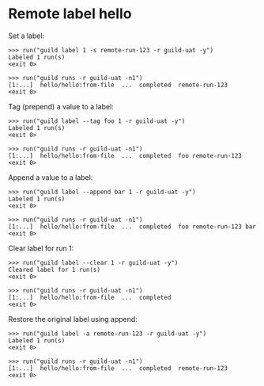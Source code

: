# Remote label hello

Set a label:

    >>> run("guild label 1 -s remote-run-123 -r guild-uat -y")
    Labeled 1 run(s)
    <exit 0>

    >>> run("guild runs -r guild-uat -n1")
    [1:...]  hello/hello:from-file  ...  completed  remote-run-123
    <exit 0>

Tag (prepend) a value to a label:

    >>> run("guild label --tag foo 1 -r guild-uat -y")
    Labeled 1 run(s)
    <exit 0>

    >>> run("guild runs -r guild-uat -n1")
    [1:...]  hello/hello:from-file  ...  completed  foo remote-run-123
    <exit 0>

Append a value to a label:

    >>> run("guild label --append bar 1 -r guild-uat -y")
    Labeled 1 run(s)
    <exit 0>

    >>> run("guild runs -r guild-uat -n1")
    [1:...]  hello/hello:from-file  ...  completed  foo remote-run-123 bar
    <exit 0>

Clear label for run 1:

    >>> run("guild label --clear 1 -r guild-uat -y")
    Cleared label for 1 run(s)
    <exit 0>

    >>> run("guild runs -r guild-uat -n1")
    [1:...]  hello/hello:from-file  ...  completed
    <exit 0>

Restore the original label using append:

    >>> run("guild label -a remote-run-123 -r guild-uat -y")
    Labeled 1 run(s)
    <exit 0>

    >>> run("guild runs -r guild-uat -n1")
    [1:...]  hello/hello:from-file  ...  completed  remote-run-123
    <exit 0>
